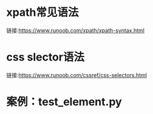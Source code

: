 # xpath常见语法

链接:https://www.runoob.com/xpath/xpath-syntax.html

# css slector语法

链接:https://www.runoob.com/cssref/css-selectors.html

# 案例：test_element.py